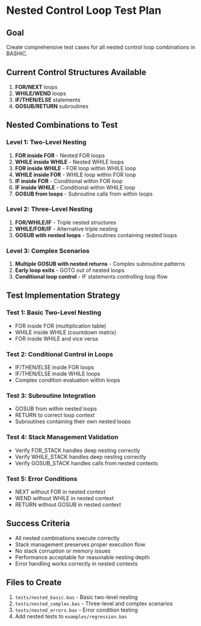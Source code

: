 # Nested Control Loop Test Plan

## Goal
Create comprehensive test cases for all nested control loop combinations in BASHIC.

## Current Control Structures Available
1. **FOR/NEXT** loops
2. **WHILE/WEND** loops  
3. **IF/THEN/ELSE** statements
4. **GOSUB/RETURN** subroutines

## Nested Combinations to Test

### Level 1: Two-Level Nesting
1. **FOR inside FOR** - Nested FOR loops
2. **WHILE inside WHILE** - Nested WHILE loops
3. **FOR inside WHILE** - FOR loop within WHILE loop
4. **WHILE inside FOR** - WHILE loop within FOR loop
5. **IF inside FOR** - Conditional within FOR loop
6. **IF inside WHILE** - Conditional within WHILE loop
7. **GOSUB from loops** - Subroutine calls from within loops

### Level 2: Three-Level Nesting
1. **FOR/WHILE/IF** - Triple nested structures
2. **WHILE/FOR/IF** - Alternative triple nesting
3. **GOSUB with nested loops** - Subroutines containing nested loops

### Level 3: Complex Scenarios
1. **Multiple GOSUB with nested returns** - Complex subroutine patterns
2. **Early loop exits** - GOTO out of nested loops
3. **Conditional loop control** - IF statements controlling loop flow

## Test Implementation Strategy

### Test 1: Basic Two-Level Nesting
- FOR inside FOR (multiplication table)
- WHILE inside WHILE (countdown matrix)
- FOR inside WHILE and vice versa

### Test 2: Conditional Control in Loops
- IF/THEN/ELSE inside FOR loops
- IF/THEN/ELSE inside WHILE loops
- Complex condition evaluation within loops

### Test 3: Subroutine Integration
- GOSUB from within nested loops
- RETURN to correct loop context
- Subroutines containing their own nested loops

### Test 4: Stack Management Validation
- Verify FOR_STACK handles deep nesting correctly
- Verify WHILE_STACK handles deep nesting correctly
- Verify GOSUB_STACK handles calls from nested contexts

### Test 5: Error Conditions
- NEXT without FOR in nested context
- WEND without WHILE in nested context
- RETURN without GOSUB in nested context

## Success Criteria
- All nested combinations execute correctly
- Stack management preserves proper execution flow
- No stack corruption or memory issues
- Performance acceptable for reasonable nesting depth
- Error handling works correctly in nested contexts

## Files to Create
1. `tests/nested_basic.bas` - Basic two-level nesting
2. `tests/nested_complex.bas` - Three-level and complex scenarios
3. `tests/nested_errors.bas` - Error condition testing
4. Add nested tests to `examples/regression.bas`
